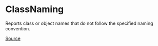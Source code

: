 # ClassNaming

Reports class or object names that do not follow the specified naming convention.


[Source](https://arturbosch.github.io/detekt/naming.html#classnaming)

